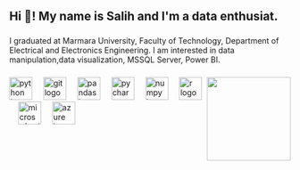 <h2 align="left">Hi 👋! My name is Salih and I'm a data enthusiat.</h2>

###

<p align="left">I graduated at Marmara University, Faculty of Technology, Department of Electrical and Electronics Engineering. I am interested in data manipulation,data visualization, MSSQL Server, Power BI.</p>

###



###

<img align="right" height="150" src="https://media.wired.com/photos/641337bd5e3ab3be4fe3e789/master/w_1600,c_limit/sql_normal.gif"  />

###

<div align="left">
  <img src="https://cdn.jsdelivr.net/gh/devicons/devicon/icons/python/python-original.svg" height="41" alt="python logo"  />
  <img width="12" />
  <img src="https://cdn.jsdelivr.net/gh/devicons/devicon/icons/git/git-original.svg" height="41" alt="git logo"  />
  <img width="12" />
  <img src="https://cdn.jsdelivr.net/gh/devicons/devicon/icons/pandas/pandas-original.svg" height="41" alt="pandas logo"  />
  <img width="12" />
  <img src="https://cdn.jsdelivr.net/gh/devicons/devicon/icons/pycharm/pycharm-original.svg" height="41" alt="pycharm logo"  />
  <img width="12" />
  <img src="https://cdn.simpleicons.org/numpy/013243" height="41" alt="numpy logo"  />
  <img width="12" />
  <img src="https://cdn.simpleicons.org/r/276DC3" height="41" alt="r logo"  />
  <img width="12" />
  <img src="https://cdn.jsdelivr.net/gh/devicons/devicon/icons/microsoftsqlserver/microsoftsqlserver-plain.svg" height="41" alt="microsoftsqlserver logo"  />
  <img width="12" />
  <img src="https://cdn.jsdelivr.net/gh/devicons/devicon/icons/azure/azure-original.svg" height="41" alt="azure logo"  />
</div>

###



###
